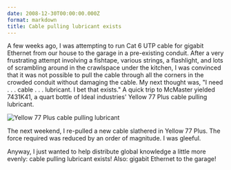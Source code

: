 ```yaml
---
date: 2008-12-30T00:00:00.000Z
format: markdown
title: Cable pulling lubricant exists
---
```


A few weeks ago, I was attempting to run Cat 6 UTP cable for gigabit Ethernet from our house to the garage in a pre-existing conduit. After a very frustrating attempt involving a fishtape, various strings, a flashlight, and lots of scrambling around in the crawlspace under the kitchen, I was convinced that it was not possible to pull the cable through all the corners in the crowded conduit without damaging the cable. My next thought was, "I need . . . cable . . . lubricant. I bet that exists." A quick trip to McMaster yielded 7431K41, a quart bottle of Ideal industries' Yellow 77 Plus cable pulling lubricant.

<img src="http://www.idealindustries.com/media/img/products/wire_installation/product/yellow_77_plus.jpg" alt="Yellow 77 Plus cable pulling lubricant" />

The next weekend, I re-pulled a new cable slathered in Yellow 77 Plus. The force required was reduced by an order of magnitude. I was gleeful.

Anyway, I just wanted to help distribute global knowledge a little more evenly: cable pulling lubricant exists! Also: gigabit Ethernet to the garage!
